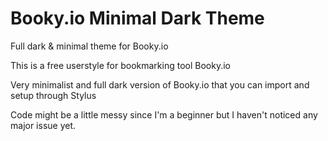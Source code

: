 # Booky.io Minimal Dark Theme
Full dark &amp; minimal theme for Booky.io

This is a free userstyle for bookmarking tool Booky.io

Very minimalist and full dark version of Booky.io that you can import and setup through Stylus

Code might be a little messy since I'm a beginner but I haven't noticed any major issue yet. 
